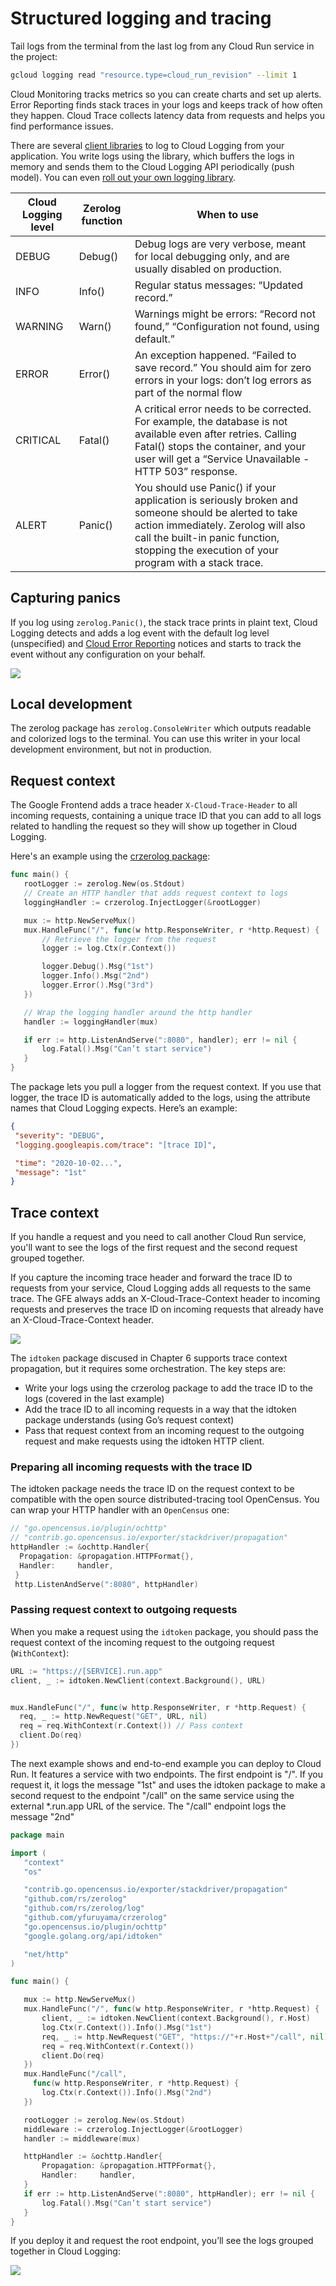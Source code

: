 # Structured logging and tracing

Tail logs from the terminal from the last log from any Cloud Run service in the project:

```bash
gcloud logging read "resource.type=cloud_run_revision" --limit 1
```

Cloud Monitoring tracks metrics so you can create charts and set up alerts.
Error Reporting finds stack traces in your logs and keeps track of how often they happen.
Cloud Trace collects latency data from requests and helps you find performance issues.

There are several [client libraries](https://cloud.google.com/logging/docs/reference/libraries) to log to Cloud Logging from your application. You write logs using the library, which buffers the logs in memory and sends them to the Cloud Logging API periodically (push model). You can even [roll out your own logging library](https://cloud.google.com/logging/docs/agent/logging/configuration#special-fields).

|Cloud Logging level|Zerolog function|When to use|
|---|---|---|
|DEBUG|Debug()|Debug logs are very verbose, meant for local debugging only, and are usually disabled on production.|
|INFO|Info()|Regular status messages: “Updated record.”|
|WARNING|Warn()|Warnings might be errors: “Record not found,” “Configuration not found, using default.”|
|ERROR|Error()|An exception happened. “Failed to save record.” You should aim for zero errors in your logs: don’t log errors as part of the normal flow|
|CRITICAL|Fatal()|A critical error needs to be corrected. For example, the database is not available even after retries. Calling Fatal() stops the container, and your user will get a “Service Unavailable - HTTP 503” response.|
|ALERT|Panic()|You should use Panic() if your application is seriously broken and someone should be alerted to take action immediately. Zerolog will also call the built-in panic function, stopping the execution of your program with a stack trace.|

## Capturing panics

If you log using `zerolog.Panic()`, the stack trace prints in plaint text, Cloud Logging detects and adds a log event with the default log level (unspecified) and [Cloud Error Reporting](https://cloud.google.com/error-reporting) notices and starts to track the event without any configuration on your behalf.

![](./1.png)

## Local development

The zerolog package has `zerolog.ConsoleWriter` which outputs readable and colorized logs to the terminal. You can use this writer in your local development environment, but not in production.

## Request context

The Google Frontend adds a trace header `X-Cloud-Trace-Header` to all incoming requests, containing a unique trace ID that you can add to all logs related to handling the request so they will show up together in Cloud Logging.

Here's an example using the [crzerolog package](https://github.com/yfuruyama/crzerolog):

```go
func main() {
   rootLogger := zerolog.New(os.Stdout)
   // Create an HTTP handler that adds request context to logs
   loggingHandler := crzerolog.InjectLogger(&rootLogger)

   mux := http.NewServeMux()
   mux.HandleFunc("/", func(w http.ResponseWriter, r *http.Request) {
       // Retrieve the logger from the request
       logger := log.Ctx(r.Context())

       logger.Debug().Msg("1st")   
       logger.Info().Msg("2nd")
       logger.Error().Msg("3rd")
   })

   // Wrap the logging handler around the http handler
   handler := loggingHandler(mux)

   if err := http.ListenAndServe(":8080", handler); err != nil {
       log.Fatal().Msg("Can’t start service")
   }
}
```

The package lets you pull a logger from the request context. If you use that logger, the trace ID is automatically added to the logs, using the attribute names that Cloud Logging expects. Here’s an example:

```json
{
 "severity": "DEBUG",
 "logging.googleapis.com/trace": "[trace ID]",

 "time": "2020-10-02...",
 "message": "1st"
}
```

## Trace context

If you handle a request and you need to call another Cloud Run service, you'll want to see the logs of the first request and the second request grouped together.

If you capture the incoming trace header and forward the trace ID to requests from your service, Cloud Logging adds all requests to the same trace.  The GFE always adds an X-Cloud-Trace-Context header to incoming requests and preserves the trace ID on incoming requests that already have an X-Cloud-Trace-Context header.

![](./2.png)

The `idtoken` package discused in Chapter 6 supports trace context propagation, but it requires some orchestration. The key steps are:



- Write your logs using the crzerolog package to add the trace ID to the logs (covered in the last example) 
- Add the trace ID to all incoming requests in a way that the idtoken package understands (using Go’s request context)
- Pass that request context from an incoming request to the outgoing request and make requests using the idtoken HTTP client.

### Preparing all incoming requests with the trace ID

The idtoken package needs the trace ID on the request context to be compatible with the open source distributed-tracing tool OpenCensus. You can wrap your HTTP handler with an `OpenCensus` one:

```go
// "go.opencensus.io/plugin/ochttp"
// "contrib.go.opencensus.io/exporter/stackdriver/propagation"
httpHandler := &ochttp.Handler{
  Propagation: &propagation.HTTPFormat{}, 
  Handler:     handler,
 }
 http.ListenAndServe(":8080", httpHandler)
```

### Passing request context to outgoing requests

When you make a request using the `idtoken` package, you should pass the request context of the incoming request to the outgoing request (`WithContext`):

```go
URL := "https://[SERVICE].run.app"
client, _ := idtoken.NewClient(context.Background(), URL)


mux.HandleFunc("/", func(w http.ResponseWriter, r *http.Request) {
  req, _ := http.NewRequest("GET", URL, nil)
  req = req.WithContext(r.Context()) // Pass context
  client.Do(req)
})
```

The next example shows and end-to-end example you can deploy to Cloud Run. It features a service with two endpoints. The first endpoint is "/". If you request it, it logs the message "1st" and uses the idtoken package to make a second request to the endpoint "/call" on the same service using the external *.run.app URL of the service. The "/call" endpoint logs the message "2nd"

```go
package main

import (
   "context"
   "os"

   "contrib.go.opencensus.io/exporter/stackdriver/propagation"
   "github.com/rs/zerolog"
   "github.com/rs/zerolog/log"
   "github.com/yfuruyama/crzerolog"
   "go.opencensus.io/plugin/ochttp"
   "google.golang.org/api/idtoken"

   "net/http"
)

func main() {

   mux := http.NewServeMux()
   mux.HandleFunc("/", func(w http.ResponseWriter, r *http.Request) {
       client, _ := idtoken.NewClient(context.Background(), r.Host)
       log.Ctx(r.Context()).Info().Msg("1st")
       req, _ := http.NewRequest("GET", "https://"+r.Host+"/call", nil)
       req = req.WithContext(r.Context())
       client.Do(req)
   })
   mux.HandleFunc("/call", 
     func(w http.ResponseWriter, r *http.Request) {
       log.Ctx(r.Context()).Info().Msg("2nd")
   })

   rootLogger := zerolog.New(os.Stdout)
   middleware := crzerolog.InjectLogger(&rootLogger)
   handler := middleware(mux)

   httpHandler := &ochttp.Handler{
       Propagation: &propagation.HTTPFormat{},
       Handler:     handler,
   }
   if err := http.ListenAndServe(":8080", httpHandler); err != nil {
       log.Fatal().Msg("Can’t start service")
   }
}
```

If you deploy it and request the root endpoint, you’ll see the logs grouped together in Cloud Logging:

![](./3.png)